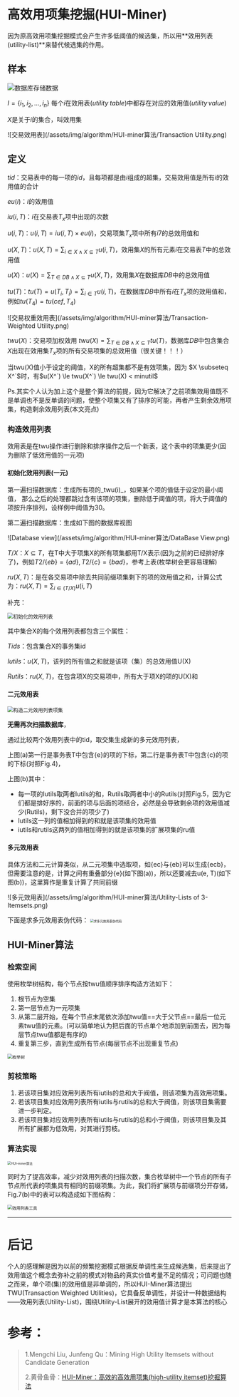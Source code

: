 # 高效用项集挖掘(HUI-Miner)

因为原高效用项集挖掘模式会产生许多低阈值的候选集，所以用**效用列表(utility-list)**来替代候选集的作用。

## 样本

![数据库存储数据](/assets/img/algorithm/HUI-miner算法/DataBase.png)

$I = {\{i_1, i_2, \dots, i_n\}}$ 每个$i$在效用表($utility \; table$)中都存在对应的效用值($utility \, value$)

$X$是关于$i$的集合，叫效用集

![交易效用表](/assets/img/algorithm/HUI-miner算法/Transaction Utility.png)


## 定义

$tid$：交易表中的每一项的$id$，且每项都是由$i$组成的超集，交易效用值是所有$i$的效用值的合计

$eu(i)$：$i$的效用值

$iu(i, T)$：$i$在交易表$T_x$项中出现的次数

$u(i, T)$：$u(i, T) = iu(i, T) \times eu(i)$，交易项集$T_x$项中所有$i$7的总效用值和

$u(X, T)$：$u(X, T) = \sum_{i \in X \land X \subseteq T}u(i, T)$，效用集$X$的所有元素$i$在交易表$T$中的总效用值

$u(X)$：$u(X) = \sum_{T \in DB \land X \subseteq T}u(X, T)$，效用集$X$在数据库$DB$中的总效用值

$tu(T)$：$tu(T) = u(T_i, T_i) = \sum_{i \in T}u(i, T)$，在数据库$DB$中所有$i$在$T_x$项的效用值和，例如$tu(T_4) = tu(cef, T_4)$

![交易权重效用表](/assets/img/algorithm/HUI-miner算法/Transaction-Weighted Utility.png)

$twu(X)$：交易项加权效用 $twu(X) = \sum_{T \in DB \land X \subseteq T}tu(T)$，数据库$DB$中包含集合$X$出现在效用集$T_x$项的所有交易项集的总效用值（很关键！！！）

当twu(X)值小于设定的阈值，X的所有超集都不是有效项集，因为 $X \subseteq X^`$时，有$u(X^`) \le twu(X^`) \le twu(X) < minutil$

Ps.其实个人认为加上这个是整个算法的前提，因为它解决了之前项集效用值既不是单调也不是反单调的问题，使整个项集又有了排序的可能，再者产生剩余效用项集，构造剩余效用列表(本文亮点)

### 构造效用列表

效用表是在twu操作进行删除和排序操作之后一个新表，这个表中的项集更少(因为删除了低效用值的一元项)

#### 初始化效用列表(一元)

第一遍扫描数据库：生成所有项的_twu(i)​_，如果某个项的值低于设定的最小阈值， 那么之后的处理都跳过含有该项的项集，删除低于阈值的项，将大于阈值的项按升序排列，设样例中阈值为30。

第二遍扫描数据库：生成如下图的数据库视图

![Database view](/assets/img/algorithm/HUI-miner算法/DataBase View.png)

$T/X$：$X \subseteq T$，在T中大于项集X的所有项集都用T/X表示(因为之前的已经排好序了)，例如$T2 / \{eb\} = \{ad\}, T2 / \{c\} = \{bad\}$，参考上表(枚举树会更容易理解)

$ru(X, T)$：是在各交易项中除去共同前缀项集剩下的项的效用值之和，计算公式为：$ru(X, T) = \sum_{i \in (T/X)}u(i, T)$

补充：

<img src="/assets/img/algorithm/HUI-miner算法/Initial Utility-Lists.png" alt="初始化的效用列表" style="zoom:80%;" />

其中集合X​的每个效用列表都包含三个属性：

$Tids$：包含集合X的事务集id​

$Iutils$：$u(X, T)$，该列的所有值之和就是该项（集）的总效用值U(X)

$Rutils$：$ru(X, T)$，在包含项X的交易项中，所有大于项X的项的U(X)和

#### 二元效用表

<img src="/assets/img/algorithm/HUI-miner算法/Constructing Utility-Lists of 2-Itemsets.png" alt="构造二元效用列表项集" style="zoom:80%;" />

**无需再次扫描数据库**，

通过比较两个效用列表中的tid，取交集生成新的多元效用列表，

上图(a)第一行是事务表T中包含{e}的项的下标，第二行是事务表T中包含{c}的项的下标(对照Fig.4)，

上图(b)其中：

+ 每一项的Iutils取两者Iutils的和，Rutils取两者中小的Rutils(对照Fig.5，因为它们都是排好序的，前面的项与后面的项结合，必然是会导致剩余项的效用值减少(Rutils)，剩下没合并的项少了)
+ Iutils这一列的值相加得到的和就是该项集的效用值
+ iutils和rutils这两列的值相加得到的就是该项集的扩展项集的ru值

#### 多元效用表

具体方法和二元计算类似，从二元项集中选取项，如{ec}与{eb}可以生成{ecb}，但需要注意的是，计算之间有重叠部分{e}(如下图(a))，所以还要减去u(e, T)(如下图(b))，这里算作是重复计算了共同前缀

![多元效用表](/assets/img/algorithm/HUI-miner算法/Utility-Lists of 3-Itemsets.png)

下面是求多元效用表伪代码：
<img src="/assets/img/algorithm/HUI-miner算法/求多元效用表伪代码.png" alt="求多元效用表伪代码" style="zoom:50%;" />

## HUI-Miner算法

### 检索空间

使用枚举树结构，每个节点按twu值顺序排序构造方法如下：

1. 根节点为空集
2. 第一层节点为一元项集
3. 从第二层开始，在每个节点末尾依次添加twu值==大于父节点==最后一位元素twu值的元素。(可以简单地认为把后面的节点单个地添加到前面去，因为每层节点twu值都是有序的)
4. 重复第三步，直到生成所有节点(每层节点不出现重复节点)

<img src="/assets/img/algorithm/HUI-miner算法/Set-Enumeration Tree.png" alt="枚举树" style="zoom: 67%;" />

### 剪枝策略

1. 若该项目集对应效用列表所有iutils的总和大于阀值，则该项集为高效用项集。
2. 若该项目集对应效用列表所有iutils与rutils的总和大于阀值，则该项目集需要进一步判定。
3. 若该项目集对应效用列表所有iutils与rutils的总和小于阀值，则该项目集及其所有扩展都为低效用，对其进行剪枝。

### 算法实现

<img src="/assets/img/algorithm/HUI-miner算法/HUI-miner算法.png" alt="HUI-miner算法" style="zoom:50%;" />

同时为了提高效率，减少对效用列表的扫描次数，集合枚举树中一个节点的所有子节点所代表的项集具有相同的前缀项集。为此，我们将扩展项与前缀项分开存储，Fig.7(b)中的表可以构造成如下图结构：

<img src="/assets/img/algorithm/HUI-miner算法/Utility-List Implementation.png" alt="效用列表工具" style="zoom:67%;" />

---

# 后记

个人的感理解是因为以前的频繁挖掘模式根据反单调性来生成候选集，后来提出了效用值这个概念去弥补之前的模式对物品的真实价值考量不足的情况；可问题也随之而来，单个项(集)的效用值是非单调的，所以HUI-Miner算法提出TWU(Transaction Weighted Utilities)，它具备反单调性，并设计一种数据结构——效用列表(Utility-List)，围绕Utility-List展开的效用值计算才是本算法的核心

# 参考：

> 1.Mengchi Liu, Junfeng Qu：Mining High Utility Itemsets without Candidate Generation
>
> 2.黄骨鱼骨：[HUI-Miner：高效的高效用项集(high-utility itemset)挖掘算法](https://blog.csdn.net/jiafgn/article/details/65938866)	